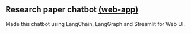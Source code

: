 ## Research paper chatbot [(web-app)](https://researchpaperbot.streamlit.app/)
Made this chatbot using LangChain, LangGraph and Streamlit for Web UI.